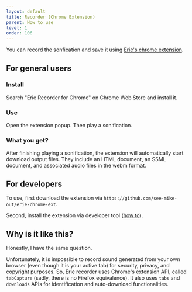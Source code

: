 ```yaml
---
layout: default
title: Recorder (Chrome Extension)
parent: How to use
level: 1
order: 106
---
```


You can record the sonfication and save it using [Erie's chrome extension](https://github.com/see-mike-out/erie-chrome-ext).

## For general users

### Install

Search "Erie Recorder for Chrome" on Chrome Web Store and install it.

### Use

Open the extension popup. Then play a sonification.

### What you get?

After finishing playing a sonification, the extension will automatically start download output files.
They include an HTML document, an SSML document, and associated audio files in the webm format.

## For developers

To use, first download the extension via `https://github.com/see-mike-out/erie-chrome-ext`.

Second, install the extension via developer tool ([how to](https://developer.chrome.com/docs/extensions/mv3/getstarted/development-basics/#load-unpacked)).

## Why is it like this?

Honestly, I have the same question.

Unfortunately, it is impossible to record sound generated from your own browser (even though it is your active tab) for security, privacy, and copyright purposes.
So, Erie recorder uses Chrome's extension API, called `tabCapture` (sadly, there is no Firefox equivalence).
It also uses `tabs` and `downloads` APIs for identification and auto-download functionalities.
